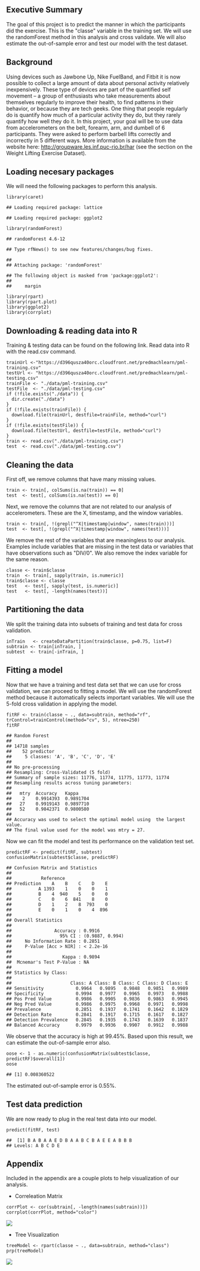 Executive Summary
-----------------

The goal of this project is to predict the manner in which the
participants did the exercise. This is the "classe" variable in the
training set. We will use the randomForest method in this analysis and
cross validate. We will also estimate the out-of-sample error and test
our model with the test dataset.

Background
----------

Using devices such as Jawbone Up, Nike FuelBand, and Fitbit it is now
possible to collect a large amount of data about personal activity
relatively inexpensively. These type of devices are part of the
quantified self movement – a group of enthusiasts who take measurements
about themselves regularly to improve their health, to find patterns in
their behavior, or because they are tech geeks. One thing that people
regularly do is quantify how much of a particular activity they do, but
they rarely quantify how well they do it. In this project, your goal
will be to use data from accelerometers on the belt, forearm, arm, and
dumbell of 6 participants. They were asked to perform barbell lifts
correctly and incorrectly in 5 different ways. More information is
available from the website here:
<http://groupware.les.inf.puc-rio.br/har> (see the section on the Weight
Lifting Exercise Dataset).

Loading necesary packages
-------------------------

We will need the following packages to perform this analysis.

    library(caret)

    ## Loading required package: lattice

    ## Loading required package: ggplot2

    library(randomForest)

    ## randomForest 4.6-12

    ## Type rfNews() to see new features/changes/bug fixes.

    ## 
    ## Attaching package: 'randomForest'

    ## The following object is masked from 'package:ggplot2':
    ## 
    ##     margin

    library(rpart)
    library(rpart.plot)
    library(ggplot2)
    library(corrplot)

Downloading & reading data into R
---------------------------------

Training & testing data can be found on the following link. Read data
into R with the read.csv command.

    trainUrl <-"https://d396qusza40orc.cloudfront.net/predmachlearn/pml-training.csv"
    testUrl <- "https://d396qusza40orc.cloudfront.net/predmachlearn/pml-testing.csv"
    trainFile <- "./data/pml-training.csv"
    testFile  <- "./data/pml-testing.csv"
    if (!file.exists("./data")) {
      dir.create("./data")
    }
    if (!file.exists(trainFile)) {
      download.file(trainUrl, destfile=trainFile, method="curl")
    }
    if (!file.exists(testFile)) {
      download.file(testUrl, destfile=testFile, method="curl")
    }
    train <- read.csv("./data/pml-training.csv")
    test  <- read.csv("./data/pml-testing.csv")

Cleaning the data
-----------------

First off, we remove columns that have many missing values.

    train <- train[, colSums(is.na(train)) == 0] 
    test  <- test[, colSums(is.na(test)) == 0] 

Next, we remove the columns that are not related to our analysis of
accelerometers. These are the X, timestamp, and the window variables.

    train <- train[, !(grepl("^X|timestamp|window", names(train)))]
    test  <- test[, !(grepl("^X|timestamp|window", names(test)))]

We remove the rest of the variables that are meaningless to our
analysis. Examples include variables that are missing in the test data
or variables that have observations such as "DIV/0". We also remove the
index variable for the same reason.

    classe <- train$classe
    train  <- train[, sapply(train, is.numeric)]
    train$classe <- classe
    test   <- test[, sapply(test, is.numeric)]
    test   <- test[, -length(names(test))]

Partitioning the data
---------------------

We split the training data into subsets of training and test data for
cross validation.

    inTrain   <- createDataPartition(train$classe, p=0.75, list=F)
    subtrain <- train[inTrain, ]
    subtest  <- train[-inTrain, ]

Fitting a model
---------------

Now that we have a training and test data set that we can use for cross
validation, we can proceed to fitting a model. We will use the
randomForest method because it automatically selects important
variables. We will use the 5-fold cross validation in applying the
model.

    fitRF <- train(classe ~ ., data=subtrain, method="rf", trControl=trainControl(method="cv", 5), ntree=250)
    fitRF

    ## Random Forest 
    ## 
    ## 14718 samples
    ##    52 predictor
    ##     5 classes: 'A', 'B', 'C', 'D', 'E' 
    ## 
    ## No pre-processing
    ## Resampling: Cross-Validated (5 fold) 
    ## Summary of sample sizes: 11776, 11774, 11775, 11773, 11774 
    ## Resampling results across tuning parameters:
    ## 
    ##   mtry  Accuracy   Kappa    
    ##    2    0.9914393  0.9891704
    ##   27    0.9919143  0.9897710
    ##   52    0.9842371  0.9800580
    ## 
    ## Accuracy was used to select the optimal model using  the largest value.
    ## The final value used for the model was mtry = 27.

Now we can fit the model and test its performance on the validation test
set.

    predictRF <- predict(fitRF, subtest)
    confusionMatrix(subtest$classe, predictRF)

    ## Confusion Matrix and Statistics
    ## 
    ##           Reference
    ## Prediction    A    B    C    D    E
    ##          A 1393    1    0    0    1
    ##          B    4  940    5    0    0
    ##          C    0    6  841    8    0
    ##          D    1    2    8  793    0
    ##          E    0    1    0    4  896
    ## 
    ## Overall Statistics
    ##                                          
    ##                Accuracy : 0.9916         
    ##                  95% CI : (0.9887, 0.994)
    ##     No Information Rate : 0.2851         
    ##     P-Value [Acc > NIR] : < 2.2e-16      
    ##                                          
    ##                   Kappa : 0.9894         
    ##  Mcnemar's Test P-Value : NA             
    ## 
    ## Statistics by Class:
    ## 
    ##                      Class: A Class: B Class: C Class: D Class: E
    ## Sensitivity            0.9964   0.9895   0.9848   0.9851   0.9989
    ## Specificity            0.9994   0.9977   0.9965   0.9973   0.9988
    ## Pos Pred Value         0.9986   0.9905   0.9836   0.9863   0.9945
    ## Neg Pred Value         0.9986   0.9975   0.9968   0.9971   0.9998
    ## Prevalence             0.2851   0.1937   0.1741   0.1642   0.1829
    ## Detection Rate         0.2841   0.1917   0.1715   0.1617   0.1827
    ## Detection Prevalence   0.2845   0.1935   0.1743   0.1639   0.1837
    ## Balanced Accuracy      0.9979   0.9936   0.9907   0.9912   0.9988

We observe that the accuracy is high at 99.45%. Based upon this result,
we can estimate the out-of-sample error also.

    oose <- 1 - as.numeric(confusionMatrix(subtest$classe, predictRF)$overall[1])
    oose

    ## [1] 0.008360522

The estimated out-of-sample error is 0.55%.

Test data prediction
--------------------

We are now ready to plug in the real test data into our model.

    predict(fitRF, test)

    ##  [1] B A B A A E D B A A B C B A E E A B B B
    ## Levels: A B C D E

Appendix
--------

Included in the appendix are a couple plots to help visualization of our
analysis.

-   Correleation Matrix

<!-- -->

    corrPlot <- cor(subtrain[, -length(names(subtrain))])
    corrplot(corrPlot, method="color")

![](PML_Course_Project_files/figure-markdown_strict/corrplot-1.png)

-   Tree Visualization

<!-- -->

    treeModel <- rpart(classe ~ ., data=subtrain, method="class")
    prp(treeModel)

![](PML_Course_Project_files/figure-markdown_strict/tree-1.png)
